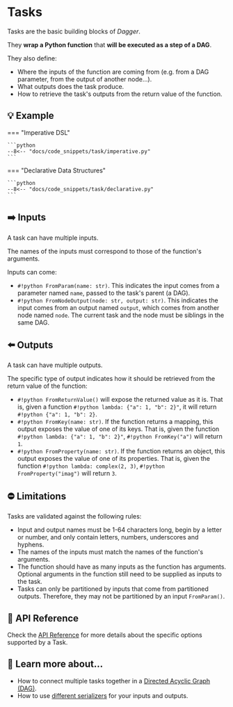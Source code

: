 # Tasks

Tasks are the basic building blocks of _Dagger_.

They __wrap a Python function__ that __will be executed as a step of a DAG__.

They also define:

- Where the inputs of the function are coming from (e.g. from a DAG parameter, from the output of another node...).
- What outputs does the task produce.
- How to retrieve the task's outputs from the return value of the function.


## 💡 Example

=== "Imperative DSL"

    ```python
    --8<-- "docs/code_snippets/task/imperative.py"
    ```

=== "Declarative Data Structures"

    ```python
    --8<-- "docs/code_snippets/task/declarative.py"
    ```



## ➡️ Inputs

A task can have multiple inputs.

The names of the inputs must correspond to those of the function's arguments.

Inputs can come:

* `#!python FromParam(name: str)`. This indicates the input comes from a parameter named `name`, passed to the task's parent (a DAG).
* `#!python FromNodeOutput(node: str, output: str)`. This indicates the input comes from an output named `output`, which comes from another node named `node`. The current task and the node must be siblings in the same DAG.


## ⬅️ Outputs

A task can have multiple outputs.

The specific type of output indicates how it should be retrieved from the return value of the function:

* `#!python FromReturnValue()` will expose the returned value as it is. That is, given a function `#!python lambda: {"a": 1, "b": 2}"`, it will return `#!python {"a": 1, "b": 2}`.
* `#!python FromKey(name: str)`. If the function returns a mapping, this output exposes the value of one of its keys. That is, given the function `#!python lambda: {"a": 1, "b": 2}"`, `#!python FromKey("a")` will return `1`.
* `#!python FromProperty(name: str)`. If the function returns an object, this output exposes the value of one of its properties. That is, given the function `#!python lambda: complex(2, 3)`, `#!python FromProperty("imag")` will return `3`.



## ⛔ Limitations

Tasks are validated against the following rules:

- Input and output names must be 1-64 characters long, begin by a letter or number, and only contain letters, numbers, underscores and hyphens.
- The names of the inputs must match the names of the function's arguments.
- The function should have as many inputs as the function has arguments. Optional arguments in the function still need to be supplied as inputs to the task.
- Tasks can only be partitioned by inputs that come from partitioned outputs. Therefore, they may not be partitioned by an input `FromParam()`.



## 📗 API Reference

Check the [API Reference](../api/task.md) for more details about the specific options supported by a Task.


## 🧠 Learn more about...

- How to connect multiple tasks together in a [Directed Acyclic Graph (DAG)](dags.md).
- How to use [different serializers](serializers/alternatives.md) for your inputs and outputs.


